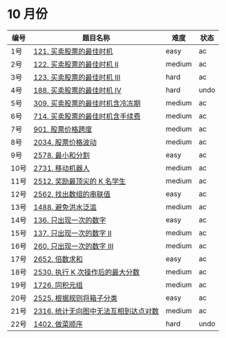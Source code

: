 # 10 月份

**编号**|**题目名称**|**难度**|**状态**
--------|------------|--------|--------
1号|[121. 买卖股票的最佳时机](./第1题%20121.%20买卖股票的最佳时机)|easy|ac
2号|[122. 买卖股票的最佳时机 II](./第2题%20122.%20买卖股票的最佳时机%20II)|medium|ac
3号|[123. 买卖股票的最佳时机 III](./第3题%20123.%20买卖股票的最佳时机%20III)|hard|ac
4号|[188. 买卖股票的最佳时机 IV](./第4题%20188.%20买卖股票的最佳时机%20IV)|hard|undo
5号|[309. 买卖股票的最佳时机含冷冻期](./第5题%20309.%20买卖股票的最佳时机含冷冻期)|medium|ac
6号|[714. 买卖股票的最佳时机含手续费](./第6题%20714.%20买卖股票的最佳时机含手续费)|medium|ac
7号|[901. 股票价格跨度](./第7题%20901.%20股票价格跨度)|medium|ac
8号|[2034. 股票价格波动](./第8题%202034.%20股票价格波动)|medium|ac
9号|[2578. 最小和分割](./第9题%202578.%20最小和分割)|easy|ac
10号|[2731. 移动机器人](./第10题%202731.%20移动机器人)|medium|ac
11号|[2512. 奖励最顶尖的 K 名学生](./第11题%202512.%20奖励最顶尖的%20K%20名学生)|medium|ac
12号|[2562. 找出数组的串联值](./第12题%202562.%20找出数组的串联值)|easy|ac
13号|[1488. 避免洪水泛滥](./第13题%201488.%20避免洪水泛滥)|medium|ac
14号|[136. 只出现一次的数字](./第14题%20136.%20只出现一次的数字)|easy|ac
15号|[137. 只出现一次的数字 II](./第15题%20137.%20只出现一次的数字%20II)|medium|ac
16号|[260. 只出现一次的数字 III](./第16题%20260.%20只出现一次的数字%20III)|medium|ac
17号|[2652. 倍数求和](./第17题%202652.%20倍数求和)|easy|ac
18号|[2530. 执行 K 次操作后的最大分数](./第18题%202530.%20执行%20K%20次操作后的最大分数)|medium|ac
19号|[1726. 同积元组](./第19题%201726.%20同积元组)|medium|ac
20号|[2525. 根据规则将箱子分类](./第20题%202525.%20根据规则将箱子分类)|easy|ac
21号|[2316. 统计无向图中无法互相到达点对数](./第21题%202316.%20统计无向图中无法互相到达点对数)|medium|ac
22号|[1402. 做菜顺序](./第22题%201402.%20做菜顺序)|hard|undo

